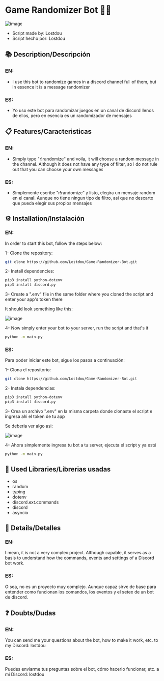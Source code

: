 # Game Randomizer Bot 🤖🎶

![image](https://github.com/user-attachments/assets/997efa7c-3dcb-4e50-973f-d0795045b2f5)

- Script made by: Lostdou
- Script hecho por: Lostdou

## 📚 Description/Descripción

### EN:
- I use this bot to randomize games in a discord channel full of them, but in essence it is a message randomizer

### ES:
- Yo uso este bot para randomizar juegos en un canal de discord llenos de ellos, pero en esencia es un randomizador de mensajes

## 📋 Features/Caracteristicas

### EN:
- Simply type "r!randomize" and voila, it will choose a random message in the channel. Although it does not have any type of filter, so I do not rule out that you can choose your own messages

### ES:
- Simplemente escribe "r!randomize" y listo, elegira un mensaje random en el canal. Aunque no tiene ningun tipo de filtro, asi que no descarto que pueda elegir sus propios mensajes

## ⚙️ Installation/Instalación
### EN:
In order to start this bot, follow the steps below:

1- Clone the repository:
```bash
git clone https://github.com/Lostdou/Game-Randomizer-Bot.git
```

2- Install dependencies:
```bash
pip3 install python-dotenv
pip3 install discord.py
```
3- Create a ".env" file in the same folder where you cloned the script and enter your app's token there

It should look something like this:

![image](https://github.com/user-attachments/assets/289d1183-15c4-487d-92b9-248bbd1597c8)

4- Now simply enter your bot to your server, run the script and that's it
```bash
python -m main.py
```

### ES:
Para poder iniciar este bot, sigue los pasos a continuación:

1-  Clona el repositorio:
```bash
git clone https://github.com/Lostdou/Game-Randomizer-Bot.git
```

2- Instala dependencias:
```bash
pip3 install python-dotenv
pip3 install discord.py
```
3- Crea un archivo ".env" en la misma carpeta donde clonaste el script e ingresa ahi el token de tu app

Se deberia ver algo asi:

![image](https://github.com/user-attachments/assets/d764504b-3906-4e00-999d-4ee2accb1b82)

4- Ahora simplemente ingresa tu bot a tu server, ejecuta el script y ya está
```bash
python -m main.py
```

## 🤖 Used Libraries/Librerias usadas

- os
- random
- typing
- dotenv
- discord.ext.commands
- discord
- asyncio

## 📝 Details/Detalles
### EN:
I mean, it is not a very complex project. Although capable, it serves as a basis to understand how the commands, events and settings of a Discord bot work.

### ES:
O sea, no es un proyecto muy complejo. Aunque capaz sirve de base para entender como funcionan los comandos, los eventos y el seteo de un bot de discord.

## ❓ Doubts/Dudas

### EN:
You can send me your questions about the bot, how to make it work, etc. to my Discord: lostdou

### ES:
Puedes enviarme tus preguntas sobre el bot, cómo hacerlo funcionar, etc. a mi Discord: lostdou
